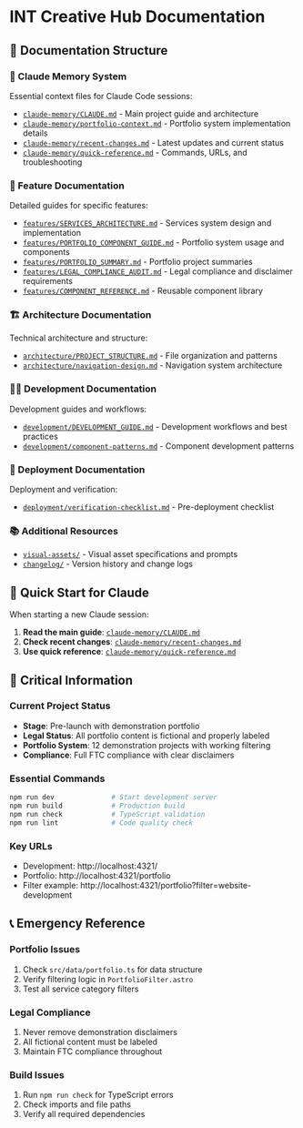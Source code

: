 # INT Creative Hub Documentation

## 📂 Documentation Structure

### 🧠 Claude Memory System
Essential context files for Claude Code sessions:
- [`claude-memory/CLAUDE.md`](claude-memory/CLAUDE.md) - Main project guide and architecture
- [`claude-memory/portfolio-context.md`](claude-memory/portfolio-context.md) - Portfolio system implementation details
- [`claude-memory/recent-changes.md`](claude-memory/recent-changes.md) - Latest updates and current status
- [`claude-memory/quick-reference.md`](claude-memory/quick-reference.md) - Commands, URLs, and troubleshooting

### 🎯 Feature Documentation
Detailed guides for specific features:
- [`features/SERVICES_ARCHITECTURE.md`](features/SERVICES_ARCHITECTURE.md) - Services system design and implementation
- [`features/PORTFOLIO_COMPONENT_GUIDE.md`](features/PORTFOLIO_COMPONENT_GUIDE.md) - Portfolio system usage and components
- [`features/PORTFOLIO_SUMMARY.md`](features/PORTFOLIO_SUMMARY.md) - Portfolio project summaries
- [`features/LEGAL_COMPLIANCE_AUDIT.md`](features/LEGAL_COMPLIANCE_AUDIT.md) - Legal compliance and disclaimer requirements
- [`features/COMPONENT_REFERENCE.md`](features/COMPONENT_REFERENCE.md) - Reusable component library

### 🏗️ Architecture Documentation
Technical architecture and structure:
- [`architecture/PROJECT_STRUCTURE.md`](architecture/PROJECT_STRUCTURE.md) - File organization and patterns
- [`architecture/navigation-design.md`](architecture/navigation-design.md) - Navigation system architecture

### 👨‍💻 Development Documentation
Development guides and workflows:
- [`development/DEVELOPMENT_GUIDE.md`](development/DEVELOPMENT_GUIDE.md) - Development workflows and best practices
- [`development/component-patterns.md`](development/component-patterns.md) - Component development patterns

### 🚀 Deployment Documentation
Deployment and verification:
- [`deployment/verification-checklist.md`](deployment/verification-checklist.md) - Pre-deployment checklist

### 📚 Additional Resources
- [`visual-assets/`](visual-assets/) - Visual asset specifications and prompts
- [`changelog/`](changelog/) - Version history and change logs

## 🎯 Quick Start for Claude

When starting a new Claude session:

1. **Read the main guide**: [`claude-memory/CLAUDE.md`](claude-memory/CLAUDE.md)
2. **Check recent changes**: [`claude-memory/recent-changes.md`](claude-memory/recent-changes.md)
3. **Use quick reference**: [`claude-memory/quick-reference.md`](claude-memory/quick-reference.md)

## 🚨 Critical Information

### Current Project Status
- **Stage**: Pre-launch with demonstration portfolio
- **Legal Status**: All portfolio content is fictional and properly labeled
- **Portfolio System**: 12 demonstration projects with working filtering
- **Compliance**: Full FTC compliance with clear disclaimers

### Essential Commands
```bash
npm run dev              # Start development server
npm run build            # Production build
npm run check            # TypeScript validation
npm run lint             # Code quality check
```

### Key URLs
- Development: http://localhost:4321/
- Portfolio: http://localhost:4321/portfolio
- Filter example: http://localhost:4321/portfolio?filter=website-development

## 📞 Emergency Reference

### Portfolio Issues
1. Check `src/data/portfolio.ts` for data structure
2. Verify filtering logic in `PortfolioFilter.astro`
3. Test all service category filters

### Legal Compliance
1. Never remove demonstration disclaimers
2. All fictional content must be labeled
3. Maintain FTC compliance throughout

### Build Issues
1. Run `npm run check` for TypeScript errors
2. Check imports and file paths
3. Verify all required dependencies